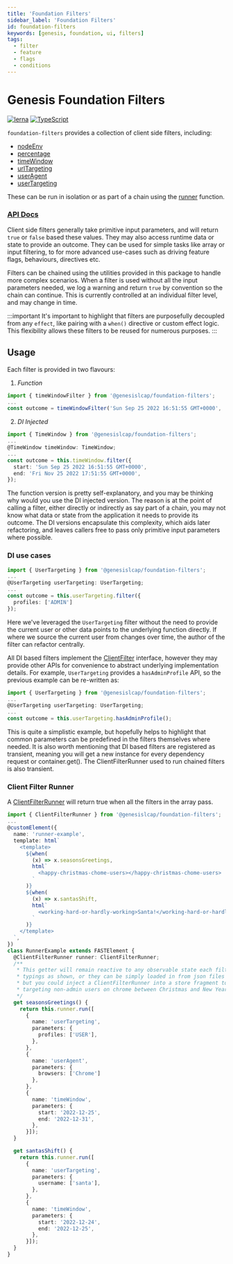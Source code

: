 ```yaml
---
title: 'Foundation Filters'
sidebar_label: 'Foundation Filters'
id: foundation-filters
keywords: [genesis, foundation, ui, filters]
tags:
  - filter
  - feature
  - flags
  - conditions
---
```


# Genesis Foundation Filters

[![lerna](https://img.shields.io/badge/maintained%20with-lerna-cc00ff.svg)](https://lerna.js.org/)
[![TypeScript](https://img.shields.io/badge/%3C%2F%3E-TypeScript-%230074c1.svg)](https://www.typescriptlang.org/)

`foundation-filters` provides a collection of client side filters, including:

* [nodeEnv](./docs/api/foundation-filters.nodeenvfilter.md)
* [percentage](./docs/api/foundation-filters.percentagefilter.md)
* [timeWindow](./docs/api/foundation-filters.timewindowfilter.md)
* [urlTargeting](./docs/api/foundation-filters.urltargetingfilter.md)
* [userAgent](./docs/api/foundation-filters.useragentfilter.md)
* [userTargeting](./docs/api/foundation-filters.usertargetingfilter.md)

These can be run in isolation or as part of a chain using the [runner](./docs/api/foundation-filters.runner.md) function.

### [API Docs](./docs/api/index.md)

Client side filters generally take primitive input parameters, and will return `true` or `false` based these
values. They may also access runtime data or state to provide an outcome. They can be used for simple tasks like array
or input filtering, to for more advanced use-cases such as driving feature flags, behaviours, directives etc.

Filters can be chained using the utilities provided in this package to handle more complex scenarios. When a filter is
used without all the input parameters needed, we log a warning and return `true` by convention so the chain can continue.
This is currently controlled at an individual filter level, and may change in time.

:::important
It's important to highlight that filters are purposefully decoupled from any `effect`, like pairing with a `when()`
directive or custom effect logic. This flexibility allows these filters to be reused for numerous purposes.
:::

## Usage

Each filter is provided in two flavours:

1. *Function*

```ts
import { timeWindowFilter } from '@genesislcap/foundation-filters';
...
const outcome = timeWindowFilter('Sun Sep 25 2022 16:51:55 GMT+0000', 'Fri Nov 25 2022 17:51:55 GMT+0000');
```

2. *DI Injected*

```ts
import { TimeWindow } from '@genesislcap/foundation-filters';
...
@TimeWindow timeWindow: TimeWindow;
...
const outcome = this.timeWindow.filter({
  start: 'Sun Sep 25 2022 16:51:55 GMT+0000',
  end: 'Fri Nov 25 2022 17:51:55 GMT+0000',
});
```

The function version is pretty self-explanatory, and you may be thinking why would you use the DI injected version. The
reason is at the point of calling a filter, either directly or indirectly as say part of a chain, you may not know what
data or state from the application it needs to provide its outcome. The DI versions encapsulate this complexity, which
aids later refactoring, and leaves callers free to pass only primitive input parameters where possible.

### DI use cases

```ts
import { UserTargeting } from '@genesislcap/foundation-filters';
...
@UserTargeting userTargeting: UserTargeting;
...
const outcome = this.userTargeting.filter({
  profiles: ['ADMIN']
});
```

Here we've leveraged the `UserTargeting` filter without the need to provide the current user or other data points to
the underlying function directly. If where we source the current user from changes over time, the author of the filter
can refactor centrally.

All DI based filters implement the [ClientFilter](./docs/api/foundation-filters.clientfilter.md) interface, however they
may provide other APIs for convenience to abstract underlying implementation details. For example, `UserTargeting`
provides a `hasAdminProfile` API, so the previous example can be re-written as:

```ts
import { UserTargeting } from '@genesislcap/foundation-filters';
...
@UserTargeting userTargeting: UserTargeting;
...
const outcome = this.userTargeting.hasAdminProfile();
```

This is quite a simplistic example, but hopefully helps to highlight that common parameters can be predefined in the
filters themselves where needed. It is also worth mentioning that DI based filters are registered as transient, meaning
you will get a new instance for every dependency request or container.get(). The ClientFilterRunner used to run chained
filters is also transient.

### Client Filter Runner

A [ClientFilterRunner](./docs/api/foundation-filters.clientfilterrunner.md) will return true when all the filters in the array pass.

```ts
import { ClientFilterRunner } from '@genesislcap/foundation-filters';
...
@customElement({
  name: 'runner-example',
  template: html`
    <template>
      ${when(
        (x) => x.seasonsGreetings,
        html`
          <happy-christmas-chome-users></happy-christmas-chome-users>
        `
      )}
      ${when(
        (x) => x.santasShift,
        html`
          <working-hard-or-hardly-working>Santa!</working-hard-or-hardly-working>
        `
      )}
    </template>
  `,
})
class RunnerExample extends FASTElement {
  @ClientFilterRunner runner: ClientFilterRunner;
  /**
   * This getter will remain reactive to any observable state each filter may use. Filters can be defined with strong
   * typings as shown, or they can be simply loaded in from json files etc. Here we've defined the chain in the element,
   * but you could inject a ClientFilterRunner into a store fragment to centralise and share such logic. Here we're
   * targeting non-admin users on chrome between Christmas and New Year.
   */
  get seasonsGreetings() {
    return this.runner.run([
      {
        name: 'userTargeting',
        parameters: {
          profiles: ['USER'],
        },
      },
      {
        name: 'userAgent',
        parameters: {
          browsers: ['Chrome']
        },
      },
      {
        name: 'timeWindow',
        parameters: {
          start: '2022-12-25',
          end: '2022-12-31',
        },
      }]);
  }

  get santasShift() {
    return this.runner.run([
      {
        name: 'userTargeting',
        parameters: {
          username: ['santa'],
        },
      },
      {
        name: 'timeWindow',
        parameters: {
          start: '2022-12-24',
          end: '2022-12-25',
        },
      }]);
  }
}
```
